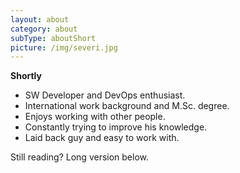 ```yaml
---
layout: about
category: about
subType: aboutShort
picture: /img/severi.jpg
---
```


<strong>Shortly</strong>


- SW Developer and DevOps enthusiast.
- International work background and M.Sc. degree.
- Enjoys working with other people.
- Constantly trying to improve his knowledge.
- Laid back guy and easy to work with.

Still reading? Long version below.

